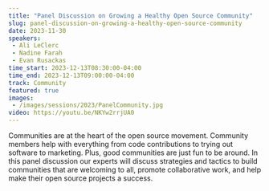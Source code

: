 ```yaml
---
title: "Panel Discussion on Growing a Healthy Open Source Community"
slug: panel-discussion-on-growing-a-healthy-open-source-community
date: 2023-11-30
speakers:
 - Ali LeClerc
 - Nadine Farah
 - Evan Rusackas
time_start: 2023-12-13T08:30:00-04:00
time_end: 2023-12-13T09:00:00-04:00
track: Community
featured: true
images:
 - /images/sessions/2023/PanelCommunity.jpg
video: https://youtu.be/NKYw2rrjUA0
---
```


Communities are at the heart of the open source movement. Community members help with everything from code contributions to trying out software to marketing. Plus, good communities are just fun to be around. In this panel discussion our experts will discuss strategies and tactics to build communities that are welcoming to all, promote collaborative work, and help make their open source projects a success.